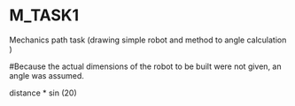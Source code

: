 # M_TASK1
Mechanics path task (drawing simple robot  and method to angle calculation )

#Because the actual dimensions of the robot to be built were not given, an angle was assumed.

distance * sin (20)
